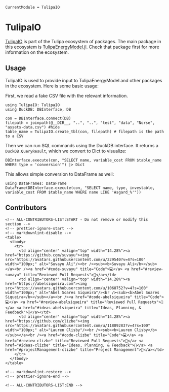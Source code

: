 ```@meta
CurrentModule = TulipaIO
```

# TulipaIO

[TulipaIO](https://github.com/TulipaEnergy/TulipaIO.jl) is part of the Tulipa ecosystem of packages.
The main package in this ecosystem is [TulipaEnergyModel.jl](https://tulipaenergy.github.io/TulipaEnergyModel.jl/stable/).
Check that package first for more information on the ecosystem.

## Usage

TulipaIO is used to provide input to TulipaEnergyModel and other packages in the ecosystem.
Here is some basic usage:

First, we read a fake CSV file with the relevant information.

```@example basic
using TulipaIO: TulipaIO
using DuckDB: DBInterface, DB

con = DBInterface.connect(DB)
filepath = joinpath(@__DIR__, "..", "..", "test", "data", "Norse", "assets-data.csv") #hide
table_name = TulipaIO.create_tbl(con, filepath) # filepath is the path to a CSV
```

Then we can run SQL commands using the DuckDB interface.
It returns a `DuckDB.QueryResult`, which we convert to Dict to visualize:

```@example basic
DBInterface.execute(con, "SELECT name, variable_cost FROM $table_name WHERE type = 'conversion'") |> Dict
```

This allows simple conversion to DataFrame as well:

```@example basic
using DataFrames: DataFrame
DataFrame(DBInterface.execute(con, "SELECT name, type, investable, variable_cost FROM $table_name WHERE name LIKE 'Asgard_%'"))
```

## Contributors

```@raw html
<!-- ALL-CONTRIBUTORS-LIST:START - Do not remove or modify this section -->
<!-- prettier-ignore-start -->
<!-- markdownlint-disable -->
<table>
  <tbody>
    <tr>
      <td align="center" valign="top" width="14.28%"><a href="https://github.com/suvayu"><img src="https://avatars.githubusercontent.com/u/229540?v=4?s=100" width="100px;" alt="Suvayu Ali"/><br /><sub><b>Suvayu Ali</b></sub></a><br /><a href="#code-suvayu" title="Code">💻</a> <a href="#review-suvayu" title="Reviewed Pull Requests">👀</a></td>
      <td align="center" valign="top" width="14.28%"><a href="https://abelsiqueira.com"><img src="https://avatars.githubusercontent.com/u/1068752?v=4?s=100" width="100px;" alt="Abel Soares Siqueira"/><br /><sub><b>Abel Soares Siqueira</b></sub></a><br /><a href="#code-abelsiqueira" title="Code">💻</a> <a href="#review-abelsiqueira" title="Reviewed Pull Requests">👀</a> <a href="#ideas-abelsiqueira" title="Ideas, Planning, & Feedback">🤔</a></td>
      <td align="center" valign="top" width="14.28%"><a href="https://github.com/clizbe"><img src="https://avatars.githubusercontent.com/u/11889283?v=4?s=100" width="100px;" alt="Lauren Clisby"/><br /><sub><b>Lauren Clisby</b></sub></a><br /><a href="#code-clizbe" title="Code">💻</a> <a href="#review-clizbe" title="Reviewed Pull Requests">👀</a> <a href="#ideas-clizbe" title="Ideas, Planning, & Feedback">🤔</a> <a href="#projectManagement-clizbe" title="Project Management">📆</a></td>
    </tr>
  </tbody>
</table>

<!-- markdownlint-restore -->
<!-- prettier-ignore-end -->

<!-- ALL-CONTRIBUTORS-LIST:END -->
```
